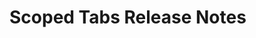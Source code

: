 <!-- Release notes authoring guidelines: http://keepachangelog.com/ -->

# Scoped Tabs Release Notes

<!-- ## [Unreleased] -->

<!--## [VERSION] - [RELEASE_DATE]-->
